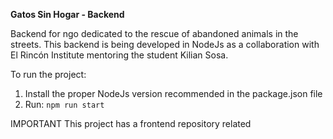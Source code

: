 **Gatos Sin Hogar - Backend**

Backend for ngo dedicated to the rescue of abandoned animals in the streets. This backend is being developed in NodeJs as a collaboration with El Rincón Institute mentoring the student Kilian Sosa.

To run the project: 
1. Install the proper NodeJs version recommended in the package.json file
2. Run: ```npm run start```

IMPORTANT
This project has a frontend repository related
